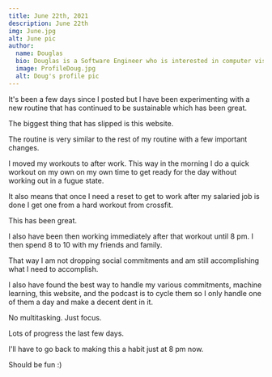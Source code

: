 ```yaml
---
title: June 22th, 2021
description: June 22th
img: June.jpg
alt: June pic
author:
  name: Douglas
  bio: Douglas is a Software Engineer who is interested in computer vision and our quest for strong AI. He also is constantly looking for ways to push the envelope of his personal mental and physical fitness.
  image: ProfileDoug.jpg
  alt: Doug's profile pic
---
```


It's been a few days since I posted but I have been experimenting with a new routine that has continued to be sustainable which has been great.

The biggest thing that has slipped is this website.

The routine is very similar to the rest of my routine with a few important changes.

I moved my workouts to after work.
This way in the morning I do a quick workout on my own on my own time to get ready for the day without working out in a fugue state. 

It also means that once I need a reset to get to work after my salaried job is done I get one from a hard workout from crossfit.

This has been great.

I also have been then working immediately after that workout until 8 pm. I then spend 8 to 10 with my friends and family.

That way I am not dropping social commitments and am still accomplishing what I need to accomplish.

I also have found the best way to handle my various commitments, machine learning, this website, and the podcast is to cycle them so I only handle one of them a day and make a decent dent in it.

No multitasking. Just focus.

Lots of progress the last few days.

I'll have to go back to making this a habit just at 8 pm now.

Should be fun :)
